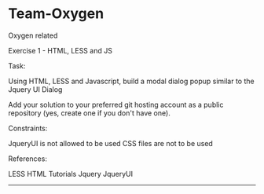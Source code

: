 Team-Oxygen
===========

Oxygen related

Exercise 1 - HTML, LESS and JS

Task:

Using HTML, LESS and Javascript, build a modal dialog popup similar to the Jquery UI Dialog

Add your solution to your preferred git hosting account as a public repository (yes, create one if you don't have one).

Constraints:

  JqueryUI is not allowed to be used
  CSS files are not to be used
  
References:

  LESS
  HTML Tutorials
  Jquery
  JqueryUI

-----------------------------------------------------------------------------------------------------------------------